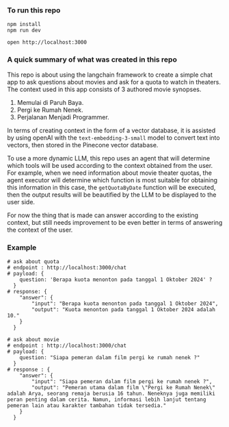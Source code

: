 ### To run this repo

```
npm install
npm run dev
```

```
open http://localhost:3000
```

### A quick summary of what was created in this repo

This repo is about using the langchain framework to create a simple chat app to ask questions about movies and ask for a quota to watch in theaters.
The context used in this app consists of 3 authored movie synopses.

1. Memulai di Paruh Baya.
2. Pergi ke Rumah Nenek.
3. Perjalanan Menjadi Programmer.

In terms of creating context in the form of a vector database, it is assisted by using openAI with the `text-embedding-3-small` model to convert text into vectors, then stored in the Pinecone vector database.

To use a more dynamic LLM, this repo uses an agent that will determine which tools will be used according to the context obtained from the user. For example, when we need information about movie theater quotas, the agent executor will determine which function is most suitable for obtaining this information in this case, the `getQuotaByDate` function will be executed, then the output results will be beautified by the LLM to be displayed to the user side.

For now the thing that is made can answer according to the existing context, but still needs improvement to be even better in terms of answering the context of the user.

### Example

```
# ask about quota
# endpoint : http://localhost:3000/chat
# payload: {
    question: 'Berapa kuota menonton pada tanggal 1 Oktober 2024' ?
  }
# response: {
	"answer": {
		"input": "Berapa kuota menonton pada tanggal 1 Oktober 2024",
		"output": "Kuota menonton pada tanggal 1 Oktober 2024 adalah 10."
	}
  }
```

```
# ask about movie
# endpoint : http://localhost:3000/chat
# payload: {
    question: "Siapa pemeran dalam film pergi ke rumah nenek ?"
  }
# response : {
	"answer": {
		"input": "Siapa pemeran dalam film pergi ke rumah nenek ?",
		"output": "Pemeran utama dalam film \"Pergi ke Rumah Nenek\" adalah Arya, seorang remaja berusia 16 tahun. Neneknya juga memiliki peran penting dalam cerita. Namun, informasi lebih lanjut tentang pemeran lain atau karakter tambahan tidak tersedia."
	}
  }
```
